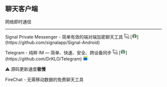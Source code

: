 ## 聊天客户端

网络即时通信

---

Signal Private Messenger - 简单有效的端对端加密聊天工具 ![](../assets/multi_platform.png) [![](../assets/open-source-icon.png "GPL 3.0@GitHub: https://github.com/signalapp/Signal-Android")](https://github.com/signalapp/Signal-Android) 

Telegram - 纯粹 IM — 简单、快速、安全、跨设备同步 ![](../assets/multi_platform.png) [![](../assets/open-source-icon.png "GPL 2.0@GitHub: https://github.com/DrKLO/Telegram")](https://github.com/DrKLO/Telegram) [![](../assets/fdroid.png "Available on F-Droid")](https://f-droid.org/packages/org.telegram.messenger)

⚠ 源码更新速度**极慢**

FireChat - 无需移动数据的免费聊天工具
